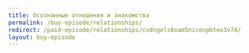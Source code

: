 ```yaml
---
title: Осознанные отношения и знакомства
permalink: /buy-episode/relationships/
redirect: /paid-episode/relationships/cvdngels8oam5nicenpbteo3v74/
layout: buy-episode
---
```


